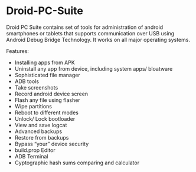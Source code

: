 # Droid-PC-Suite
Droid PC Suite contains set of tools for administration of android smartphones or tablets that supports communication over USB using Android Debug Bridge Technology. It works on all major operating systems.

Features:
* Installing apps from APK
* Uninstall any app from device, including system apps/ bloatware
* Sophisticated file manager
* ADB tools
* Take screenshots
* Record android device screen
* Flash any file using flasher
* Wipe partitions
* Reboot to different modes
* Unlock/ Lock bootloader
* View and save logcat
* Advanced backups
* Restore from backups
* Bypass “your” device security
* build.prop Editor
* ADB Terminal
* Cyptographic hash sums comparing and calculator
